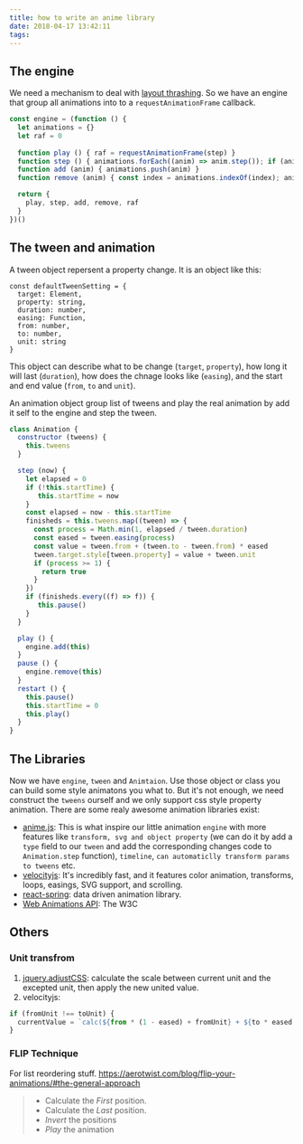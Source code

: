 ```yaml
---
title: how to write an anime library
date: 2018-04-17 13:42:11
tags:
---
```

## The engine
We need a mechanism to deal with [layout thrashing](https://github.com/wangbinyq/writings/wiki/Html-Reflow-and-Layout-Thrashing). So we have an engine that group all animations into to a `requestAnimationFrame` callback.
<!-- more -->

```js
const engine = (function () {
  let animations = {}
  let raf = 0
  
  function play () { raf = requestAnimationFrame(step) }
  function step () { animations.forEach((anim) => anim.step()); if (animations.length) play() }
  function add (anim) { animations.push(anim) }
  function remove (anim) { const index = animations.indexOf(index); animations.splice(index, 1) }

  return {
    play, step, add, remove, raf
  } 
})()
```

## The tween and animation
A tween object repersent a property change. It is an object like this:
```
const defaultTweenSetting = {
  target: Element,
  property: string,
  duration: number,
  easing: Function,
  from: number,
  to: number,
  unit: string
}
```
This object can describe what to be change (`target`, `property`), how long it will last (`duration`), how does the chnage looks like (`easing`), and the start and end value (`from`, `to` and `unit`).

An animation object group list of tweens and play the real animation by add it self to the engine and step the tween.

```js
class Animation {
  constructor (tweens) {
    this.tweens
  }

  step (now) {
    let elapsed = 0
    if (!this.startTime) {
       this.startTime = now
    }
    const elapsed = now - this.startTime
    finisheds = this.tweens.map((tween) => {
      const process = Math.min(1, elapsed / tween.duration)
      const eased = tween.easing(process)
      const value = tween.from + (tween.to - tween.from) * eased
      tween.target.style[tween.property] = value + tween.unit
      if (process >= 1) {
        return true
      }
    })
    if (finisheds.every((f) => f)) {
       this.pause()
    }
  }

  play () {
    engine.add(this)
  }
  pause () {
    engine.remove(this)
  }
  restart () {
    this.pause()
    this.startTime = 0
    this.play()
  }
}
```

## The Libraries
Now we have `engine`, `tween` and `Animtaion`. Use those object or class you can build some style animatons you what to. But it's not enough, we need construct the `tweens` ourself and we only support css style property animation.
There are some realy awesome animation libraries exist:
- [anime.js](https://github.com/juliangarnier/anime): This is what inspire our little animation `engine` with   more features like `transform, svg and object property` (we can do it by add a `type` field to our `tween` and add the corresponding changes code to  `Animation.step` function), `timeline`, `can automaticlly transform params to tweens` etc.
- [velocityjs](http://velocityjs.org): It's incredibly fast, and it features color animation, transforms, loops, easings, SVG support, and scrolling.
- [react-spring](https://github.com/drcmda/react-spring): data driven animation library.
- [Web Animations API](https://developer.mozilla.org/en-US/docs/Web/API/Web_Animations_API): The W3C

## Others
### Unit transfrom
1. [jquery.adjustCSS](https://github.com/jquery/jquery/blob/master/src/css/adjustCSS.js): calculate the scale between current unit and the excepted unit, then apply the new united value.
2. velocityjs: 
```js
if (fromUnit !== toUnit) {
  currentValue = `calc(${from * (1 - eased) + fromUnit} + ${to * eased + toUnit})`
}
```

### FLIP Technique
For list reordering stuff.
https://aerotwist.com/blog/flip-your-animations/#the-general-approach
> - Calculate the *First* position.
> - Calculate the *Last* position.
> - *Invert* the positions
> - *Play* the animation